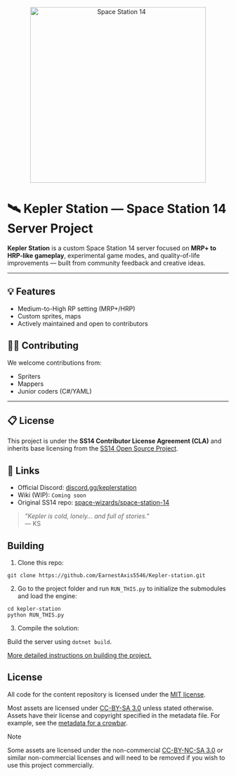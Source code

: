 <p align="center"> <img alt="Space Station 14" width="400" height="400" src="https://github.com/user-attachments/assets/b2a2828b-7f60-4ae8-b606-c73f679c3669" /></p>

# 🛰️ Kepler Station — Space Station 14 Server Project

**Kepler Station** is a custom Space Station 14 server focused on **MRP+ to HRP-like gameplay**, experimental game modes, and quality-of-life improvements — built from community feedback and creative ideas.

---

## 💡 Features

- Medium-to-High RP setting (MRP+/HRP)
- Custom sprites, maps
- Actively maintained and open to contributors

## 🧑‍💻 Contributing

We welcome contributions from:
- Spriters  
- Mappers  
- Junior coders (C#/YAML)  

---

## 📋 License

This project is under the **SS14 Contributor License Agreement (CLA)** and inherits base licensing from the [SS14 Open Source Project](https://github.com/space-wizards/space-station-14).


## 📎 Links

- Official Discord: [discord.gg/keplerstation](https://discord.gg/wsQD9NzEcn)
- Wiki (WIP): `Coming soon`
- Original SS14 repo: [space-wizards/space-station-14](https://github.com/space-wizards/space-station-14)

> _"Kepler is cold, lonely… and full of stories."_  
> — KS


## Building

1. Clone this repo:
```shell
git clone https://github.com/EarnestAxis5546/Kepler-station.git
```
2. Go to the project folder and run `RUN_THIS.py` to initialize the submodules and load the engine:
```shell
cd kepler-station
python RUN_THIS.py
```
3. Compile the solution:  

Build the server using `dotnet build`.

[More detailed instructions on building the project.](https://docs.spacestation14.com/en/general-development/setup.html)

## License

All code for the content repository is licensed under the [MIT license](https://github.com/space-wizards/space-station-14/blob/master/LICENSE.TXT).  

Most assets are licensed under [CC-BY-SA 3.0](https://creativecommons.org/licenses/by-sa/3.0/) unless stated otherwise. Assets have their license and copyright specified in the metadata file. For example, see the [metadata for a crowbar](https://github.com/space-wizards/space-station-14/blob/master/Resources/Textures/Objects/Tools/crowbar.rsi/meta.json).  

> [!NOTE]
> Some assets are licensed under the non-commercial [CC-BY-NC-SA 3.0](https://creativecommons.org/licenses/by-nc-sa/3.0/) or similar non-commercial licenses and will need to be removed if you wish to use this project commercially.
